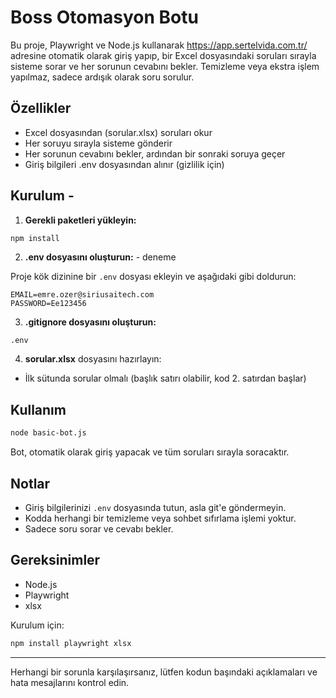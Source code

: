 # Boss Otomasyon Botu

Bu proje, Playwright ve Node.js kullanarak https://app.sertelvida.com.tr/ adresine otomatik olarak giriş yapıp, bir Excel dosyasındaki soruları sırayla sisteme sorar ve her sorunun cevabını bekler. Temizleme veya ekstra işlem yapılmaz, sadece ardışık olarak soru sorulur.

## Özellikler
- Excel dosyasından (sorular.xlsx) soruları okur
- Her soruyu sırayla sisteme gönderir
- Her sorunun cevabını bekler, ardından bir sonraki soruya geçer
- Giriş bilgileri .env dosyasından alınır (gizlilik için)

## Kurulum - 

1. **Gerekli paketleri yükleyin:**

```zsh
npm install
```

2. **.env dosyasını oluşturun:** - deneme 

Proje kök dizinine bir `.env` dosyası ekleyin ve aşağıdaki gibi doldurun:

```
EMAIL=emre.ozer@siriusaitech.com
PASSWORD=Ee123456
```

3. **.gitignore dosyasını oluşturun:**

```
.env
```

4. **sorular.xlsx** dosyasını hazırlayın:
- İlk sütunda sorular olmalı (başlık satırı olabilir, kod 2. satırdan başlar)

## Kullanım

```zsh
node basic-bot.js
```

Bot, otomatik olarak giriş yapacak ve tüm soruları sırayla soracaktır.

## Notlar
- Giriş bilgilerinizi `.env` dosyasında tutun, asla git'e göndermeyin.
- Kodda herhangi bir temizleme veya sohbet sıfırlama işlemi yoktur.
- Sadece soru sorar ve cevabı bekler.

## Gereksinimler
- Node.js
- Playwright
- xlsx

Kurulum için:

```zsh
npm install playwright xlsx
```

---

Herhangi bir sorunla karşılaşırsanız, lütfen kodun başındaki açıklamaları ve hata mesajlarını kontrol edin.
